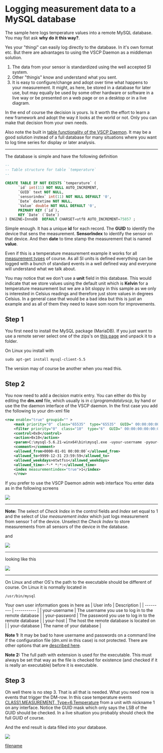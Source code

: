 # Logging measurement data to a MySQL database 

The sample here logs temperature values into a remote MySQL database. You may fist ask  **why do it this way?**. 

Yes your "thingi" can easily log directly to the database. In it's own format etc. But there are advantages to using the VSCP Daemon as a middleman solution. 

 1.  The data from your sensor is standardized using the well accepted SI system.
 2.  Other "thingis" know and understand what you sent. 
 3.  It is easy to configure/change and adopt over time what happens to your measurement. It might, as here, be stored in a database for later use, but may equally be used by some other hardware or software in a live way or be presented on a web page or on a desktop or in a live diagram.   

In the end of course the decision is yours. Is it worth the effort to learn a new framework and adopt the way it looks at the world or not. Only you can make that decision from your own needs.

Also note the built in [table functionality of the VSCP Daemon](./configuring_the_vscp_daemon.md#tables). It may be a good solution instead of a full database for many situations where you want to log time series for display or later analysis.

----

The database is simple and have the following definition

```sql	
--
-- Table structure for table `temperature`
--
	
CREATE TABLE IF NOT EXISTS `temperature` (
	  `id` int(11) NOT NULL AUTO_INCREMENT,
	  `GUID` text NOT NULL,
	  `sensorindex` int(11) NOT NULL DEFAULT '0',
	  `Date` datetime NOT NULL,
	  `Value` double NOT NULL DEFAULT '0',
	  PRIMARY KEY (`id`),
	  KEY `Date` (`Date`)
) ENGINE=InnoDB  DEFAULT CHARSET=utf8 AUTO_INCREMENT=75857 ;
```

Simple enough. It has a unique **id** for each record. The **GUID** to identify the device that sens the measurement. **SensorIndex** to identify the sensor on that device. And then **date** to time stamp the measurement that is named **value**.

Even if this is a temperature measurement example it works for all [measurement types](http://docs.vscp.org/spec/latest/#/./class1.measurement) of course. As all SI units is defined everything can be logged with a bunch of standard events in a well defined way and everyone will understand what we talk about. 

You may notice that we don't use a **unit** field in this database. This would indicate that we store values using the default unit which is **Kelvin** for a temperature measurement but we are a bit sloppy in this sample as we only is interested in Celsius readings and therefore just store values in degrees Celsius. In a general case that would be a bad idea but this is just an example and as all of them they need to leave som room for improvements.



## Step 1

You first need to install the MySQL package (MariaDB). If you just want to use a remote server select one of the zips's on [this page](https://mariadb.org/download/) and unpack it to a folder.

On Linux you install with 

    sudo apt-get install mysql-client-5.5

The version may of course be another when you read this.

## Step 2

You now need to add a decision matrix entry. You can either do this by editing the **dm.xml** file, which usually is in *c:\programdata\vscp*, by hand or use the the daemon interface of the VSCP daemon. In the first case you add the following to your dm-xml file

```xml
<row enable="true" groupid="" >
    <mask priority="0"  class="65535"  type="65535"  GUID=" 00:00:00:00:00:00:00:00:00:00:00:00:00:00:00:FF" ></mask>
    <filter priority="0"  class="10"  type="6"  GUID=" 00:00:00:00:00:00:00:00:00:00:00:00:00:00:00:01" ></filter>
    <control>0x0</control>
    <action>0x10</action>
    <param>C:\mysql-5.6.21-winx64\bin\mysql.exe -uyour-username -pyour-password -hyour-host your-database -e"INSERT INTO temperature(GUID,SensorIndex,Date,Value) VALUES ('%event.guid',%measurement.index,'%isodate  %isotime', %measurement.float )";</param>
    <comment></comment>
    <allowed_from>0000-01-01 00:00:00`</allowed_from>
    <allowed_to>9999-12-31 23:59:59</allowed_to>
    <allowed_weekdays>mtwtfss</allowed_weekdays>
    <allowed_time>-*-* *:*:</allowed_time>
    <index measurementindex="true">1</index>
    </row>
```

If you prefer to use the VSCP Daemon admin web interface You enter data as in the following screens

![](./images/dm/actions/mysql/2014-11-13_12-17-06.png)

----

**Note:** The select of *Check Index* in the control fields and *Index* set equal to 1 and the select of *Use measurement index* which just logs measurement from sensor 1 of the device. Unselect the *Check Index* to store measurements from all sensors of the device in the database.

and

![](./images/dm/actions/mysql/2014-11-08_18-31-32.jpg)

----

looking like this 

![](./images/dm/actions/mysql/dm_600.png)

----

On Linux and other OS's the path to the executable should be different of course. On Linux it is normally located in 

    /usr/bin/mysql


Your own user information goes in here as 
 | User info     | Description                                           | 
 | ---------     | -----------                                           | 
 | your-username | The username you use to log in to the remote database | 
 | your-password | The password you use to log in to the remote database | 
 | your-host     | The host the remote database is located on            | 
 | your-database | The name of your database                             | 

**Note 1:** It may be bad to have username and passwords on a command line  if the configuration file (dm.xml in this case) is not protected. There are other options that are [described here](https://dev.mysql.com/doc/refman/5.0/en/option-files.html).

**Note 2:** The full path with extension is used for the executable. This must always be set that way as the file is checked for existence (and checked if it is really an executable) before  it is executable.


## Step 3

Oh well there is no step 3. That is all that is needed.   What you need now is events that trigger the DM-row. In this case temperature events [CLASS1.MEASUREMENT, Type=6,Temperature](http://docs.vscp.org/spec/latest/#/./class1.measurement#type6) from a unit with nickname 1 on any interface. Notice the GUID mask which only says the LSB of the GUID should be checked. In a live situation you probably should check the full GUID of course. 

And the end result is data filled into your database.

![](./images/dm/actions/mysql/2014-11-08_18-25-23.jpg)



[filename](./bottom_copyright.md ':include')
